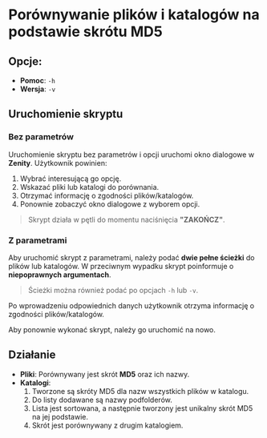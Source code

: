 
# Porównywanie plików i katalogów na podstawie skrótu MD5

## Opcje:
- **Pomoc**: `-h`
- **Wersja**: `-v`

## Uruchomienie skryptu

### Bez parametrów
Uruchomienie skryptu bez parametrów i opcji uruchomi okno dialogowe w **Zenity**. Użytkownik powinien:
1. Wybrać interesującą go opcję.
2. Wskazać pliki lub katalogi do porównania.
3. Otrzymać informację o zgodności plików/katalogów.
4. Ponownie zobaczyć okno dialogowe z wyborem opcji.

> Skrypt działa w pętli do momentu naciśnięcia **"ZAKOŃCZ"**.

### Z parametrami
Aby uruchomić skrypt z parametrami, należy podać **dwie pełne ścieżki** do plików lub katalogów. W przeciwnym wypadku skrypt poinformuje o **niepoprawnych argumentach**.

> Ścieżki można również podać po opcjach `-h` lub `-v`.

Po wprowadzeniu odpowiednich danych użytkownik otrzyma informację o zgodności plików/katalogów.

Aby ponownie wykonać skrypt, należy go uruchomić na nowo.

## Działanie

- **Pliki**: Porównywany jest skrót **MD5** oraz ich nazwy.
- **Katalogi**:
  1. Tworzone są skróty MD5 dla nazw wszystkich plików w katalogu.
  2. Do listy dodawane są nazwy podfolderów.
  3. Lista jest sortowana, a następnie tworzony jest unikalny skrót MD5 na jej podstawie.
  4. Skrót jest porównywany z drugim katalogiem.


